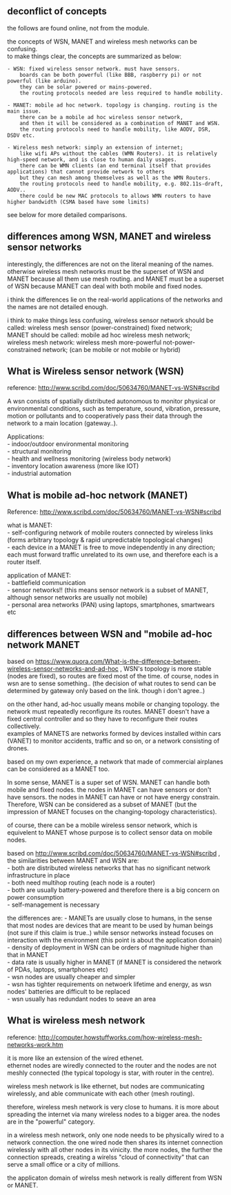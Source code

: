 deconflict of concepts
------------------------------

the follows are found online, not from the module.

the concepts of WSN, MANET and wireless mesh networks can be confusing.  
to make things clear, the concepts are summarized as below:  

	- WSN: fixed wireless sensor network. must have sensors. 
		boards can be both powerful (like BBB, raspberry pi) or not powerful (like arduino). 
		they can be solar powered or mains-powered.
		the routing protocols needed are less required to handle mobility.  

	- MANET: mobile ad hoc network. topology is changing. routing is the main issue. 
		there can be a mobile ad hoc wireless sensor network, 
		and then it will be considered as a combination of MANET and WSN. 
		the routing protocols need to handle mobility, like AODV, DSR, DSDV etc. 

	- Wireless mesh network: simply an extension of internet; 
		like wifi APs without the cables (WMN Routers). it is relatively high-speed network, and is close to human daily usages. 
		there can be WMN clients (an end terminal itself that provides applications) that cannot provide network to others 
		but they can mesh among themselves as well as the WMN Routers. 
		the routing protocols need to handle mobility, e.g. 802.11s-draft, AODV..  
		there could be new MAC protocols to allows WMN routers to have higher bandwidth (CSMA based have some limits)

see below for more detailed comparisons.

differences among WSN, MANET and wireless sensor networks
----------------------------------------------------------

interestingly, the differences are not on the literal meaning of the names.  
otherwise wireless mesh networks must be the superset of WSN and MANET because all them use mesh routing. 
and MANET must be a superset of WSN because MANET can deal with both mobile and fixed nodes.

i think the differences lie on the real-world applications of the networks and the names are not detailed enough.

i think to make things less confusing, wireless sensor network should be called: wireless mesh sensor (power-constrained) fixed network;  
MANET should be called: mobile ad hoc wireless mesh network;  
wireless mesh network: wireless mesh more-powerful not-power-constrained network; (can be mobile or not mobile or hybrid)


What is Wireless sensor network (WSN)
------------------------------------

reference: http://www.scribd.com/doc/50634760/MANET-vs-WSN#scribd

A wsn consists of spatially distributed autonomous to monitor physical or environmental conditions, 
such as temperature, sound, vibration, pressure, motion or pollutants 
and to cooperatively pass their data through the network to a main location (gateway..).

Applications:  
	- indoor/outdoor environmental monitoring  
	- structural monitoring  
	- health and wellness monitoring (wireless body network)  
	- inventory location awareness (more like IOT)  
	- industrial automation

What is mobile ad-hoc network (MANET)
-------------------------

Reference: http://www.scribd.com/doc/50634760/MANET-vs-WSN#scribd

what is MANET:  
	- self-configuring network of mobile routers connected by wireless links (forms arbitrary topology & rapid unpredictable topological changes)  
	- each device in a MANET is free to move independently in any direction; each must forward traffic unrelated to its own use, and therefore each is a router itself.

application of MANET:  
	- battlefield communication  
	- sensor networks!! (this means sensor network is a subset of MANET, although sensor networks are usually not mobile)  
	- personal area networks (PAN) using laptops, smartphones, smartwears etc  


differences between WSN and "mobile ad-hoc network MANET
-------------------------------------------------------------------------------------------

based on https://www.quora.com/What-is-the-difference-between-wireless-sensor-networks-and-ad-hoc ,
WSN's topology is more stable (nodes are fixed), so routes are fixed most of the time. 
of course, nodes in wsn are to sense something..
(the decision of what routes to send can be determined by gateway only based on the link. though i don't agree..)

on the other hand, ad-hoc usually means mobile or changing topology. 
the network must repeatedly reconfigure its routes. 
MANET doesn't have a fixed central controller and so they have to reconfigure their routes collectively.  
examples of MANETS are networks formed by devices installed within cars (VANET) to monitor accidents, traffic and so on, 
or a network consisting of drones.

based on my own experience, a network that made of commercial airplanes can be considered as a MANET too.

In some sense, MANET is a super set of WSN. 
MANET can handle both mobile and fixed nodes.
the nodes in MANET can have sensors or don't have sensors.
the nodes in MANET can have or not have energy constrain. 
Therefore, WSN can be considered as a subset of MANET (but the impression of MANET focuses on the changing-topology characteristics). 

of course, there can be a mobile wireless sensor network, which is equivelent to MANET whose purpose is to collect sensor data on mobile nodes.


based on http://www.scribd.com/doc/50634760/MANET-vs-WSN#scribd , 
the similarities between MANET and WSN are:  
	- both are distributed wireless networks that has no significant network infrastructure in place  
	- both need multihop routing (each node is a router)  
	- both are usually battery-powered and therefore there is a big concern on power consumption  
	- self-management is necessary

the differences are:
	- MANETs are usually close to humans, in the sense that most nodes are devices that are meant to be used by human beings (not sure if this claim is true..) 
		while sensor networks instead focuses on interaction with the environment (this point is about the application domain)  
	- density of deployment in WSN can be orders of magnitude higher than that in MANET  
	- data rate is usually higher in MANET (if MANET is considered the network of PDAs, laptops, smartphones etc)  
	- wsn nodes are usually cheaper and simpler  
	- wsn has tighter requirements on netwoerk lifetime and energy, as wsn nodes' batteries are difficult to be replaced  
	- wsn usually has redundant nodes to seave an area

	
What is wireless mesh network
--------------------------------------------------

reference: http://computer.howstuffworks.com/how-wireless-mesh-networks-work.htm

it is more like an extension of the wired ethenet.  
ethernet nodes are wiredly connected to the router and the nodes are not meshly connected (the typical topology is star, with router in the centre).

wireless mesh network is like ethernet, but nodes are communicating wirelessly, and able communicate with each other (mesh routing).

therefore, wireless mesh network is very close to humans.
it is more about spreading the internet via many wireless nodes to a bigger area. 
the nodes are in the "powerful" category.

in a wireless mesh network, only one node needs to be physically wired to a network connection. 
the one wired node then shares its internet connection wirelessly with all other nodes in its vinicity. 
the more nodes, the further the connection spreads, creating a wirelss "cloud of connectivity" that can serve a small office or a city of millions.

the applicaton domain of wirelss mesh network is really different from WSN or MANET. 
